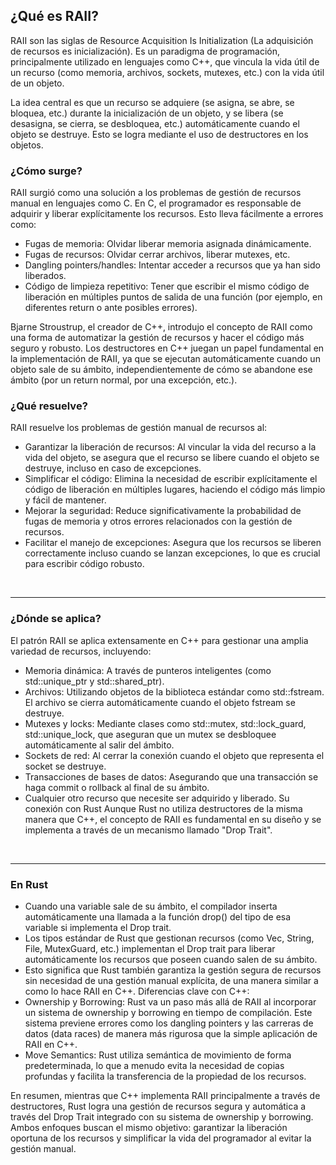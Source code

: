 ## ¿Qué es RAII?

RAII son las siglas de Resource Acquisition Is Initialization (La adquisición de recursos es inicialización). Es un paradigma de programación, principalmente utilizado en lenguajes como C++, que vincula la vida útil de un recurso (como memoria, archivos, sockets, mutexes, etc.) con la vida útil de un objeto.

La idea central es que un recurso se adquiere (se asigna, se abre, se bloquea, etc.) durante la inicialización de un objeto, y se libera (se desasigna, se cierra, se desbloquea, etc.) automáticamente cuando el objeto se destruye. Esto se logra mediante el uso de destructores en los objetos.

### ¿Cómo surge?

RAII surgió como una solución a los problemas de gestión de recursos manual en lenguajes como C. En C, el programador es responsable de adquirir y liberar explícitamente los recursos. Esto lleva fácilmente a errores como:

 * Fugas de memoria: Olvidar liberar memoria asignada dinámicamente.
 * Fugas de recursos: Olvidar cerrar archivos, liberar mutexes, etc.
 * Dangling pointers/handles: Intentar acceder a recursos que ya han sido liberados.
 * Código de limpieza repetitivo: Tener que escribir el mismo código de liberación en múltiples puntos de salida de una función (por ejemplo, en diferentes return o ante posibles errores).

Bjarne Stroustrup, el creador de C++, introdujo el concepto de RAII como una forma de automatizar la gestión de recursos y hacer el código más seguro y robusto. Los destructores en C++ juegan un papel fundamental en la implementación de RAII, ya que se ejecutan automáticamente cuando un objeto sale de su ámbito, independientemente de cómo se abandone ese ámbito (por un return normal, por una excepción, etc.).

### ¿Qué resuelve?

RAII resuelve los problemas de gestión manual de recursos al:
 * Garantizar la liberación de recursos: Al vincular la vida del recurso a la vida del objeto, se asegura que el recurso se libere cuando el objeto se destruye, incluso en caso de excepciones.
 * Simplificar el código: Elimina la necesidad de escribir explícitamente el código de liberación en múltiples lugares, haciendo el código más limpio y fácil de mantener.
 * Mejorar la seguridad: Reduce significativamente la probabilidad de fugas de memoria y otros errores relacionados con la gestión de recursos.
 * Facilitar el manejo de excepciones: Asegura que los recursos se liberen correctamente incluso cuando se lanzan excepciones, lo que es crucial para escribir código robusto.

<br />
<hr />

### ¿Dónde se aplica?

El patrón RAII se aplica extensamente en C++ para gestionar una amplia variedad de recursos, incluyendo:
 * Memoria dinámica: A través de punteros inteligentes (como std::unique_ptr y std::shared_ptr).
 * Archivos: Utilizando objetos de la biblioteca estándar como std::fstream. El archivo se cierra automáticamente cuando el objeto fstream se destruye.
 * Mutexes y locks: Mediante clases como std::mutex, std::lock_guard, std::unique_lock, que aseguran que un mutex se desbloquee automáticamente al salir del ámbito.
 * Sockets de red: Al cerrar la conexión cuando el objeto que representa el socket se destruye.
 * Transacciones de bases de datos: Asegurando que una transacción se haga commit o rollback al final de su ámbito.
 * Cualquier otro recurso que necesite ser adquirido y liberado.
Su conexión con Rust
Aunque Rust no utiliza destructores de la misma manera que C++, el concepto de RAII es fundamental en su diseño y se implementa a través de un mecanismo llamado "Drop Trait".

<br />
<hr />

### En Rust

 * Cuando una variable sale de su ámbito, el compilador inserta automáticamente una llamada a la función drop() del tipo de esa variable si implementa el Drop trait.
 * Los tipos estándar de Rust que gestionan recursos (como Vec, String, File, MutexGuard, etc.) implementan el Drop trait para liberar automáticamente los recursos que poseen cuando salen de su ámbito.
 * Esto significa que Rust también garantiza la gestión segura de recursos sin necesidad de una gestión manual explícita, de una manera similar a como lo hace RAII en C++.
Diferencias clave con C++:
 * Ownership y Borrowing: Rust va un paso más allá de RAII al incorporar un sistema de ownership y borrowing en tiempo de compilación. Este sistema previene errores como los dangling pointers y las carreras de datos (data races) de manera más rigurosa que la simple aplicación de RAII en C++.
 * Move Semantics: Rust utiliza semántica de movimiento de forma predeterminada, lo que a menudo evita la necesidad de copias profundas y facilita la transferencia de la propiedad de los recursos.

En resumen, mientras que C++ implementa RAII principalmente a través de destructores, Rust logra una gestión de recursos segura y automática a través del Drop Trait integrado con su sistema de ownership y borrowing. Ambos enfoques buscan el mismo objetivo: garantizar la liberación oportuna de los recursos y simplificar la vida del programador al evitar la gestión manual.
